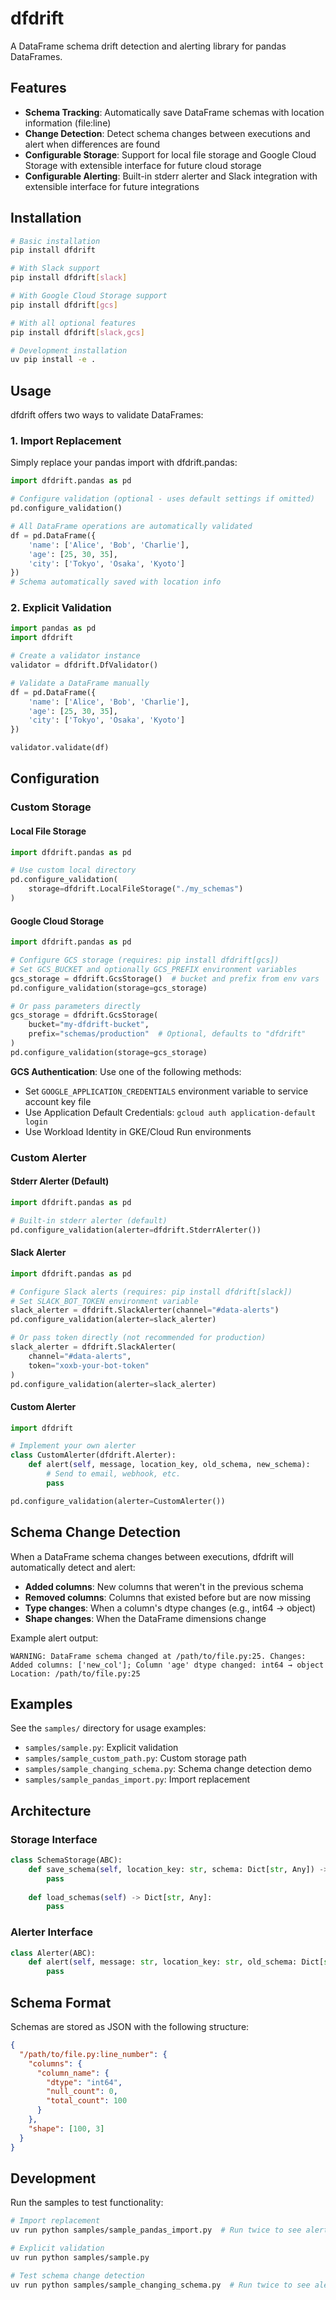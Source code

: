 # dfdrift

A DataFrame schema drift detection and alerting library for pandas DataFrames.

## Features

- **Schema Tracking**: Automatically save DataFrame schemas with location information (file:line)
- **Change Detection**: Detect schema changes between executions and alert when differences are found
- **Configurable Storage**: Support for local file storage and Google Cloud Storage with extensible interface for future cloud storage
- **Configurable Alerting**: Built-in stderr alerter and Slack integration with extensible interface for future integrations

## Installation

```bash
# Basic installation
pip install dfdrift

# With Slack support
pip install dfdrift[slack]

# With Google Cloud Storage support
pip install dfdrift[gcs]

# With all optional features
pip install dfdrift[slack,gcs]

# Development installation
uv pip install -e .
```

## Usage

dfdrift offers two ways to validate DataFrames:

### 1. Import Replacement

Simply replace your pandas import with dfdrift.pandas:

```python
import dfdrift.pandas as pd

# Configure validation (optional - uses default settings if omitted)
pd.configure_validation()

# All DataFrame operations are automatically validated
df = pd.DataFrame({
    'name': ['Alice', 'Bob', 'Charlie'],
    'age': [25, 30, 35],
    'city': ['Tokyo', 'Osaka', 'Kyoto']
})
# Schema automatically saved with location info
```

### 2. Explicit Validation

```python
import pandas as pd
import dfdrift

# Create a validator instance
validator = dfdrift.DfValidator()

# Validate a DataFrame manually
df = pd.DataFrame({
    'name': ['Alice', 'Bob', 'Charlie'],
    'age': [25, 30, 35],
    'city': ['Tokyo', 'Osaka', 'Kyoto']
})

validator.validate(df)
```

## Configuration

### Custom Storage

#### Local File Storage
```python
import dfdrift.pandas as pd

# Use custom local directory
pd.configure_validation(
    storage=dfdrift.LocalFileStorage("./my_schemas")
)
```

#### Google Cloud Storage
```python
import dfdrift.pandas as pd

# Configure GCS storage (requires: pip install dfdrift[gcs])
# Set GCS_BUCKET and optionally GCS_PREFIX environment variables
gcs_storage = dfdrift.GcsStorage()  # bucket and prefix from env vars
pd.configure_validation(storage=gcs_storage)

# Or pass parameters directly
gcs_storage = dfdrift.GcsStorage(
    bucket="my-dfdrift-bucket",
    prefix="schemas/production"  # Optional, defaults to "dfdrift"
)
pd.configure_validation(storage=gcs_storage)
```

**GCS Authentication**: Use one of the following methods:
- Set `GOOGLE_APPLICATION_CREDENTIALS` environment variable to service account key file
- Use Application Default Credentials: `gcloud auth application-default login`
- Use Workload Identity in GKE/Cloud Run environments

### Custom Alerter

#### Stderr Alerter (Default)
```python
import dfdrift.pandas as pd

# Built-in stderr alerter (default)
pd.configure_validation(alerter=dfdrift.StderrAlerter())
```

#### Slack Alerter
```python
import dfdrift.pandas as pd

# Configure Slack alerts (requires: pip install dfdrift[slack])
# Set SLACK_BOT_TOKEN environment variable
slack_alerter = dfdrift.SlackAlerter(channel="#data-alerts")
pd.configure_validation(alerter=slack_alerter)

# Or pass token directly (not recommended for production)
slack_alerter = dfdrift.SlackAlerter(
    channel="#data-alerts",
    token="xoxb-your-bot-token"
)
pd.configure_validation(alerter=slack_alerter)
```

#### Custom Alerter
```python
import dfdrift

# Implement your own alerter
class CustomAlerter(dfdrift.Alerter):
    def alert(self, message, location_key, old_schema, new_schema):
        # Send to email, webhook, etc.
        pass

pd.configure_validation(alerter=CustomAlerter())
```

## Schema Change Detection

When a DataFrame schema changes between executions, dfdrift will automatically detect and alert:

- **Added columns**: New columns that weren't in the previous schema
- **Removed columns**: Columns that existed before but are now missing
- **Type changes**: When a column's dtype changes (e.g., int64 → object)
- **Shape changes**: When the DataFrame dimensions change

Example alert output:
```
WARNING: DataFrame schema changed at /path/to/file.py:25. Changes: Added columns: ['new_col']; Column 'age' dtype changed: int64 → object
Location: /path/to/file.py:25
```

## Examples

See the `samples/` directory for usage examples:

- `samples/sample.py`: Explicit validation
- `samples/sample_custom_path.py`: Custom storage path
- `samples/sample_changing_schema.py`: Schema change detection demo
- `samples/sample_pandas_import.py`: Import replacement

## Architecture

### Storage Interface

```python
class SchemaStorage(ABC):
    def save_schema(self, location_key: str, schema: Dict[str, Any]) -> None:
        pass
    
    def load_schemas(self) -> Dict[str, Any]:
        pass
```

### Alerter Interface

```python
class Alerter(ABC):
    def alert(self, message: str, location_key: str, old_schema: Dict[str, Any], new_schema: Dict[str, Any]) -> None:
        pass
```

## Schema Format

Schemas are stored as JSON with the following structure:

```json
{
  "/path/to/file.py:line_number": {
    "columns": {
      "column_name": {
        "dtype": "int64",
        "null_count": 0,
        "total_count": 100
      }
    },
    "shape": [100, 3]
  }
}
```

## Development

Run the samples to test functionality:

```bash
# Import replacement
uv run python samples/sample_pandas_import.py  # Run twice to see alerts

# Explicit validation
uv run python samples/sample.py

# Test schema change detection
uv run python samples/sample_changing_schema.py  # Run twice to see alerts
```